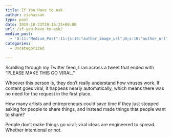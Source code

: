 ```yaml
---
title: If You Have to Ask
author: ziahassan
type: post
date: 2019-10-23T20:16:23+00:00
url: /if-you-have-to-ask/
medium_post:
  - 'O:11:"Medium_Post":11:{s:16:"author_image_url";N;s:10:"author_url";N;s:11:"byline_name";N;s:12:"byline_email";N;s:10:"cross_link";N;s:2:"id";N;s:21:"follower_notification";N;s:7:"license";N;s:14:"publication_id";N;s:6:"status";N;s:3:"url";N;}'
categories:
  - Uncategorized

---
```

Scrolling through my Twitter feed, I ran across a tweet that ended with “PLEASE MAKE THIS GO VIRAL.”

Whoever this person is, they don’t really understand how viruses work. If content goes viral, it happens nearly automatically, which means there was no need for the request in the first place. 

How many artists and entrepreneurs could save time if they just stopped asking for people to share things, and instead made things that people want to share?

People don’t make things go viral; viral ideas are engineered to spread. Whether intentional or not.
